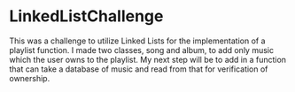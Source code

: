 # LinkedListChallenge

This was a challenge to utilize Linked Lists for the implementation of a playlist function. I made two classes, song and album, to add only music which the user owns to the playlist. My next step will be to add in a function that can take a database of music and read from that for verification of ownership. 
